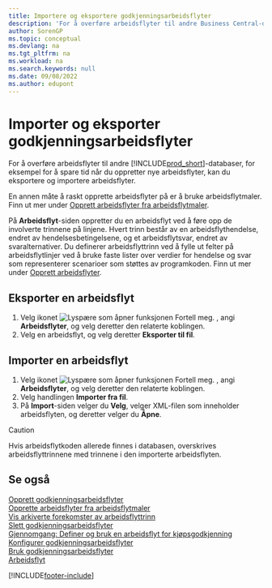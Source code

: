```yaml
---
title: Importere og eksportere godkjenningsarbeidsflyter
description: 'For å overføre arbeidsflyter til andre Business Central-databaser, for eksempel for å spare tid når du oppretter nye arbeidsflyter, kan du eksportere og importere arbeidsflyter.'
author: SorenGP
ms.topic: conceptual
ms.devlang: na
ms.tgt_pltfrm: na
ms.workload: na
ms.search.keywords: null
ms.date: 09/08/2022
ms.author: edupont
---
```

# <a name="export-and-import-approval-workflows"></a><a name="export-and-import-approval-workflows"></a><a name="export-and-import-approval-workflows"></a>Importer og eksporter godkjenningsarbeidsflyter

For å overføre arbeidsflyter til andre [!INCLUDE[prod_short](includes/prod_short.md)]-databaser, for eksempel for å spare tid når du oppretter nye arbeidsflyter, kan du eksportere og importere arbeidsflyter.  

En annen måte å raskt opprette arbeidsflyter på er å bruke arbeidsflytmaler. Finn ut mer under [Opprett arbeidsflyter fra arbeidsflytmaler](across-how-to-create-workflows-from-workflow-templates.md).  

På **Arbeidsflyt**-siden oppretter du en arbeidsflyt ved å føre opp de involverte trinnene på linjene. Hvert trinn består av en arbeidsflythendelse, endret av hendelsesbetingelsene, og et arbeidsflytsvar, endret av svaralternativer. Du definerer arbeidsflyttrinn ved å fylle ut felter på arbeidsflytlinjer ved å bruke faste lister over verdier for hendelse og svar som representerer scenarioer som støttes av programkoden. Finn ut mer under [Opprett arbeidsflyter](across-how-to-create-workflows.md).  

## <a name="export-a-workflow"></a><a name="export-a-workflow"></a><a name="export-a-workflow"></a>Eksporter en arbeidsflyt

1. Velg ikonet ![Lyspære som åpner funksjonen Fortell meg.](media/ui-search/search_small.png "Fortell hva du vil gjøre") , angi **Arbeidsflyter**, og velg deretter den relaterte koblingen.  
2. Velg en arbeidsflyt, og velg deretter **Eksporter til fil**.  

## <a name="import-a-workflow"></a><a name="import-a-workflow"></a><a name="import-a-workflow"></a>Importer en arbeidsflyt

1. Velg ikonet ![Lyspære som åpner funksjonen Fortell meg.](media/ui-search/search_small.png "Fortell hva du vil gjøre") , angi **Arbeidsflyter**, og velg deretter den relaterte koblingen.  
2. Velg handlingen **Importer fra fil**.  
3. På **Import**-siden velger du **Velg**, velger XML-filen som inneholder arbeidsflyten, og deretter velger du **Åpne**.  

> [!CAUTION]  
> Hvis arbeidsflytkoden allerede finnes i databasen, overskrives arbeidsflyttrinnene med trinnene i den importerte arbeidsflyten.  

## <a name="see-also"></a><a name="see-also"></a><a name="see-also"></a>Se også

[Opprett godkjenningsarbeidsflyter](across-how-to-create-workflows.md)  
[Opprette arbeidsflyter fra arbeidsflytmaler](across-how-to-create-workflows-from-workflow-templates.md)  
[Vis arkiverte forekomster av arbeidsflyttrinn](across-how-to-view-archived-workflow-step-instances.md)  
[Slett godkjenningsarbeidsflyter](across-how-to-delete-workflows.md)  
[Gjennomgang: Definer og bruk en arbeidsflyt for kjøpsgodkjenning](walkthrough-setting-up-and-using-a-purchase-approval-workflow.md)  
[Konfigurer godkjenningsarbeidsflyter](across-set-up-workflows.md)  
[Bruk godkjenningsarbeidsflyter](across-use-workflows.md)  
[Arbeidsflyt](across-workflow.md)  

[!INCLUDE[footer-include](includes/footer-banner.md)]
